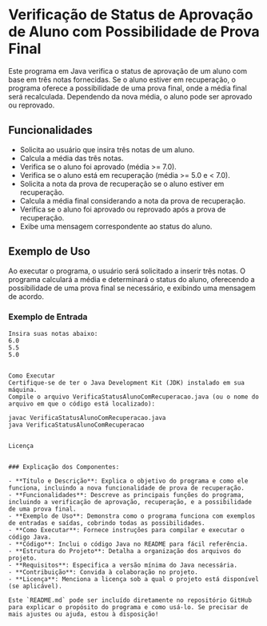 # Verificação de Status de Aprovação de Aluno com Possibilidade de Prova Final

Este programa em Java verifica o status de aprovação de um aluno com base em três notas fornecidas. Se o aluno estiver em recuperação, o programa oferece a possibilidade de uma prova final, onde a média final será recalculada. Dependendo da nova média, o aluno pode ser aprovado ou reprovado.

## Funcionalidades

- Solicita ao usuário que insira três notas de um aluno.
- Calcula a média das três notas.
- Verifica se o aluno foi aprovado (média >= 7.0).
- Verifica se o aluno está em recuperação (média >= 5.0 e < 7.0).
- Solicita a nota da prova de recuperação se o aluno estiver em recuperação.
- Calcula a média final considerando a nota da prova de recuperação.
- Verifica se o aluno foi aprovado ou reprovado após a prova de recuperação.
- Exibe uma mensagem correspondente ao status do aluno.

## Exemplo de Uso

Ao executar o programa, o usuário será solicitado a inserir três notas. O programa calculará a média e determinará o status do aluno, oferecendo a possibilidade de uma prova final se necessário, e exibindo uma mensagem de acordo.

### Exemplo de Entrada

```text
Insira suas notas abaixo: 
6.0
5.5
5.0


Como Executar
Certifique-se de ter o Java Development Kit (JDK) instalado em sua máquina.
Compile o arquivo VerificaStatusAlunoComRecuperacao.java (ou o nome do arquivo em que o código está localizado):

javac VerificaStatusAlunoComRecuperacao.java
java VerificaStatusAlunoComRecuperacao


Licença


### Explicação dos Componentes:

- **Título e Descrição**: Explica o objetivo do programa e como ele funciona, incluindo a nova funcionalidade de prova de recuperação.
- **Funcionalidades**: Descreve as principais funções do programa, incluindo a verificação de aprovação, recuperação, e a possibilidade de uma prova final.
- **Exemplo de Uso**: Demonstra como o programa funciona com exemplos de entradas e saídas, cobrindo todas as possibilidades.
- **Como Executar**: Fornece instruções para compilar e executar o código Java.
- **Código**: Inclui o código Java no README para fácil referência.
- **Estrutura do Projeto**: Detalha a organização dos arquivos do projeto.
- **Requisitos**: Especifica a versão mínima do Java necessária.
- **Contribuição**: Convida à colaboração no projeto.
- **Licença**: Menciona a licença sob a qual o projeto está disponível (se aplicável).

Este `README.md` pode ser incluído diretamente no repositório GitHub para explicar o propósito do programa e como usá-lo. Se precisar de mais ajustes ou ajuda, estou à disposição!
